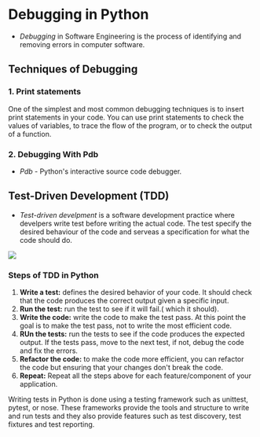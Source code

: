 # Debugging in Python
* *Debugging* in Software Engineering is the process of identifying and removing errors in computer software.

## Techniques of Debugging
### 1. Print statements
One of the simplest and most common debugging techniques is to insert print statements in your code. You can use print statements to check the values of variables, to trace the flow of the program, or to check the output of a function.

### 2. Debugging With Pdb
* *Pdb* - Python's interactive source code debugger.

## Test-Driven Development (TDD)
* *Test-driven develpment* is a software development practice where develpers write test before writing the actual code. The test specify the desired behaviour of the code and serveas a specification for what the code should do.
<img src = "https://www.xenonstack.com/hubfs/test-driven-development-process-cycle-xenonstack.png" />

### Steps of TDD in Python
1. <b>Write a test:</b> defines the desired behavior of your code. It should check that the code produces the correct output given a specific input.
2. <b>Run the test:</b> run the test to see if it will fail.( which it should).
3. <b>Write the code:</b> write the code to make the test pass. At this point the goal is to make the test pass, not to write the most efficient code.
4. <b>RUn the tests:</b> run the tests to see if the code produces the expected output. If the tests pass, move to the next test, if not, debug the code and fix the errors.
5. <b>Refactor the code:</b> to make the code more efficient, you can refactor the code but ensuring that your changes don't break the code.
6. <b>Repeat:</b> Repeat all the steps above for each feature/component of your application.

Writing tests in Python is done using a testing framework such as unittest, pytest, or nose. These frameworks provide the tools and structure to write and run tests and they also provide features such as test discovery, test fixtures and test reporting.

